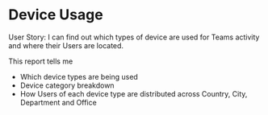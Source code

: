 # Device Usage

User Story: I can find out which types of device are used for Teams activity and where their Users are located. 

This report tells me 

- Which device types are being used
- Device category breakdown
- How Users of each device type are distributed across Country, City, Department and Office
